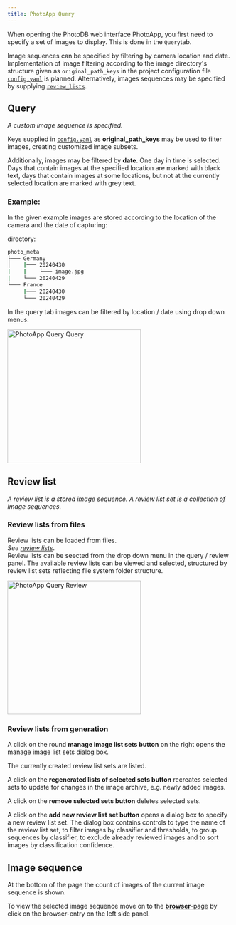 ```yaml
---
title: PhotoApp Query
---
```


When opening the PhotoDB web interface PhotoApp, you first need to specify a set of images to display. This is done in the `Query`tab.

Image sequences can be specified by filtering by camera location and date. Implementation of image filtering according to the image directory's structure given as `original_path_keys` in the project configuration file [`config.yaml`](/photodb_documentation/configuration/PhotoDB.html) is planned. Alternatively, images sequences may be specified by supplying [`review_lists`](/photodb_documentation/usage/review_lists.html).

## Query

*A custom image sequence is specified.*

Keys supplied in [`config.yaml`](/photodb_documentation/configuration/photodb.html) as **original_path_keys** may be used to filter images, creating customized image subsets.

Additionally, images may be filtered by **date**. One day in time is selected. Days that contain images at the specified location are marked with black text, days that contain images at some locations, but not at the currently selected location are marked with grey text.

### Example:

In the given example images are stored according to the location  of the camera and the date of capturing:

directory:
```bash
photo_meta
├─── Germany
│    |─── 20240430
|    |    └─── image.jpg 
|    └─── 20240429
└─── France
     |─── 20240430
     └─── 20240429
```

In the query tab images can be filtered by location / date using drop down menus:

<img src="/photodb_documentation/assets/PhotoApp_query_query.png" alt="PhotoApp Query Query" width="auto" height="300" align="center">

## Review list

*A review list is a stored image sequence. A review list set is a collection of image sequences.*

### Review lists from files

Review lists can be loaded from files.  
*See [review lists](/photodb_documentation/usage/review_lists.html)*.  
Review lists can be seected from the drop down menu in the query / review panel. The available review lists can be viewed and selected, structured by review list sets reflecting file system folder structure.

<img src="/photodb_documentation/assets/PhotoApp_query_reviewlist.png" alt="PhotoApp Query Review" width="auto" height="300" align="center">

### Review lists from generation

A click on the round **manage image list sets button** on the right opens the manage image list sets dialog box.

The currently created review list sets are listed.

A click on the **regenerated lists of selected sets button** recreates selected sets to update for changes in the image archive, e.g. newly added images.

A click on the **remove selected sets button** deletes selected sets.

A click on the **add new review list set button** opens a dialog box to specify a new review list set. The dialog box contains controls to type the name of the review list set, to filter images by classifier and thresholds, to group sequences by classifier, to exclude already reviewed images and to sort images by classification confidence.

## Image sequence

At the bottom of the page the count of images of the current image sequence is shown.

To view the selected image sequence move on to the [**browser**-page](/photodb_documentation/usage/photoapp_browser.html) by click on the browser-entry on the left side panel.
